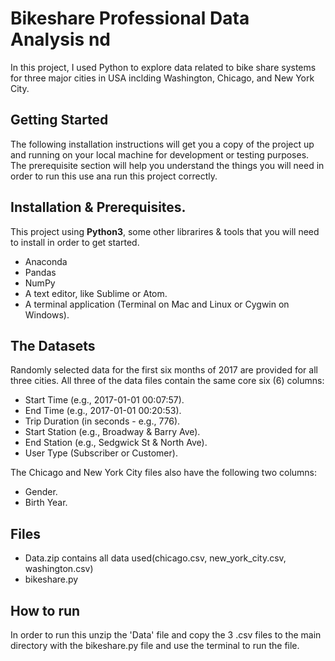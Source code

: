 # Bikeshare Professional Data Analysis nd
In this project, I used Python to explore data related to bike share systems for three major cities in USA inclding Washington, Chicago, and New York City.

## Getting Started
The following installation instructions will get you a copy of the project up and running on your local machine for development or testing purposes. The prerequisite section will help you understand the things you will need in order to run this use ana run this project correctly.

## Installation & Prerequisites.
  This project using **Python3**, some other librarires & tools that you will need to install in order to get started.
  - Anaconda
  - Pandas
  - NumPy
  - A text editor, like Sublime or Atom.
  - A terminal application (Terminal on Mac and Linux or Cygwin on Windows).


## The Datasets
Randomly selected data for the first six months of 2017 are provided for all three cities. All three of the data files contain the same core six (6) columns:

  - Start Time (e.g., 2017-01-01 00:07:57).
  - End Time (e.g., 2017-01-01 00:20:53).
  - Trip Duration (in seconds - e.g., 776).
  - Start Station (e.g., Broadway & Barry Ave).
  - End Station (e.g., Sedgwick St & North Ave).
  - User Type (Subscriber or Customer).
  
The Chicago and New York City files also have the following two columns:
  - Gender.
  - Birth Year.
 
 ## Files
  - Data.zip contains all data used(chicago.csv, new_york_city.csv, washington.csv) 
  - bikeshare.py
  
 ## How to run
 In order to run this unzip the 'Data' file and copy the 3 .csv files to the main directory with the bikeshare.py file and use the terminal to run the file.
